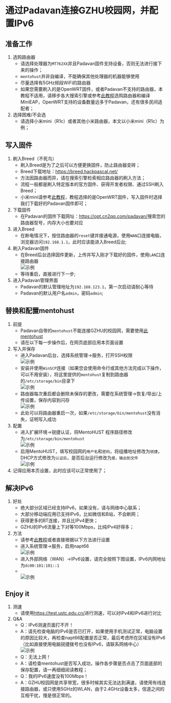 # 通过Padavan连接GZHU校园网，并配置IPv6

## 准备工作

1. 选购路由器
   - 请选择处理器为`MT762XX`并且Padavan固件支持设备，否则无法进行接下来的操作；
   - `mentohust`并非自编译，不能确保其他处理器的机器能够使用
   - 尽量选择有5GHz频段WiFi的路由器
   - 如果您需要刷入的是OpenWRT固件，或者Padavan不支持的路由器，本教程不适用，请移步各大搜索引擎或参考[此教程](https://hanriri.com/tech/SchoolRouter.html)选购路由器和编译MiniEAP，OpenWRT支持的设备数量远多于Padavan，还有很多民间适配者；
2. 选择困难/不会选
   - 请选择小米mini（R1c）或者其他小米路由器，本文以小米mini（R1c）为例；

## 写入固件

1. 刷入Breed（不死鸟）
   - 刷入Breed是为了之后可以方便更换固件，防止路由器变砖；
   - Breed下载地址：<https://breed.hackpascal.net/>
   - 方法因路由器而异，请在搜索引擎检索相应路由器的刷入方法；
   - 流程一般都是刷入特定版本的官方固件、获得开发者权限、通过SSH刷入Breed；
   - 小米mini请参考[此教程](https://www.cnblogs.com/HGNET/p/14697980.html)，教程选择的是OpenWRT固件，写入固件时选择我们下载好的Padavan固件即可；
2. 下载固件
   - 在Padavan的固件下载网址：<https://opt.cn2qq.com/padavan/>搜索您的路由器型号，内存大小也要对应
3. 进入Breed
   - 在断电情况下，按住路由器的`reset`键并接通电源，使用`WAN`口连接电脑，浏览器访问`192.168.1.1`，此时应该能进入Breed后台;
4. 刷入Padavan固件
   - 在Breed后台选择固件更新，上传并写入刚才下载好的固件，使用`LAN`口连接路由器<br>![示例](pic/3.png)
   - 等待重启，直接进行下一步;
5. 进入Padavan管理界面
   - Padavan的默认管理地址为`192.168.123.1`，第一次启动请耐心等待
   - Padavan的默认用户名`admin`，密码`admin`;

## 替换和配置mentohust

1. 前提
   - Padavan自带的`mentohust`不能连接GZHU的校园网，需要使用[此mentohust](/mentohust)
   - 请在以下每一步操作后，在网页底部应用本页面设置
2. 写入并保存
   - 进入Padavan后台，选择系统管理->服务，打开SSH权限<br>![示例](pic/1.png)
   - 安装并使用`WinSCP`连接（如果您会使用命令行或其他方法完成以下操作，可以不用安装），将这里提供的`mentohust`复制到路由器的`/etc/storage/bin`目录下<br>![示例](pic/10.png)
   - 路由器每次重启都会删除未保存的更改，需要在系统管理->恢复/导出/上传设置，保存内容到闪存<br>![示例](pic/4.png)
   - 此处可以将路由器重启一次，如果`/etc/storage/bin/mentohust`没有消失，证明写入成功
3. 配置
   - 进入扩展环境->锐捷认证，将MentoHUST 程序路径修改为`/etc/storage/bin/mentohust`<br>![示例](pic/5.png)
   - 启用MentoHUST，填写校园网的`用户名`和`密码`，将组播地址修改为`锐捷`，DHCP方式修改为`认证后`，是否后台运行修改为`是，输出到文件`<br>![示例](pic/6.png)
4. 记得应用本页设置，此时应该可以正常使用了；

## 解决IPv6

1. 好处
   - 绝大部分区域已经支持IPv6，如果没有，请与网络中心联系；
   - 大部分移动端应用已支持IPv6，比如微信和B站，不会断网；
   - 获得更多的BT连接，并且比IPv4更快；
   - GZHU的IPv6流量上下对等100Mbps，比纯IPv4好得多；
2. 方法
   - 请参考[此教程](https://blog.csdn.net/weixin_45983575/article/details/116424756)或者直接根据以下方法进行设置
   - 进入系统管理->服务，启用napt66<br>![示例](pic/7.png)
   - 进入外部网络（WAN）->IPv6设置，请完全按照下图设置，IPv6内网地址为`dc00:101:101::1`
   - <br>![示例](pic/8.png)

## Enjoy it

1. 测速
   - 请使用<https://test.ustc.edu.cn/>进行测速，可以对IPv4和IPv6进行对比
2. Q&A
   - Q：IPv6测速页面打不开！
   - A：请先检查电脑的IPv6是否已打开，如果使用手机测试正常，电脑设置的原因比较大，再检查napt66配置是否正常，最后考虑所在区域没有IPv6（比如直接使用电脑锐捷拨号也没有IPv6，请联系网络中心）<br>![示例](pic/9.png)
   - Q：无法上网！
   - A：请检查mentohust是否写入成功，操作各步骤是否点击了页面底部的保存配置，请一再细细阅读教程；
   - Q：我的IPv6速度没有100Mbps！
   - A：GZHU校园网是共享带宽，很多时候其实无法达到满速，请使用有线连接路由器，或只使用5GHz的WLAN，由于2.4GHz设备太多，信道之间的互相干扰，慢是很正常的。

